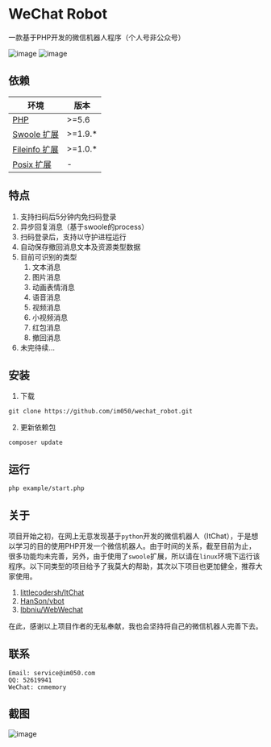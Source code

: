 # WeChat Robot
一款基于PHP开发的微信机器人程序（个人号非公众号）

![image](https://img.shields.io/badge/PHP-5.6-orange.svg?style=flat)
![image](https://img.shields.io/badge/license-MIT-green.svg?style=flat)

## 依赖

| 环境          | 版本           |
| ------------- | ------------- |
| [PHP](http://www.php.net)           | \>=5.6 | 
| [Swoole 扩展](http://www.swoole.com/)    | \>=1.9.*      |
| [Fileinfo 扩展](http://php.net/manual/en/book.fileinfo.php)  | \>=1.0.*      |
| [Posix 扩展](http://www.php.net/manual/en/book.posix.php)     | -             |

## 特点

1. 支持扫码后5分钟内免扫码登录
2. 异步回复消息（基于swoole的process）
3. 扫码登录后，支持以守护进程运行
4. 自动保存撤回消息文本及资源类型数据
5. 目前可识别的类型
    1. 文本消息
    2. 图片消息
    3. 动画表情消息
    4. 语音消息
    5. 视频消息
    6. 小视频消息
    7. 红包消息
    8. 撤回消息
5. 未完待续...

## 安装

1. 下载
```
git clone https://github.com/im050/wechat_robot.git
```
2. 更新依赖包
```
composer update
```

## 运行
```
php example/start.php
```

## 关于

项目开始之初，在网上无意发现基于`python`开发的微信机器人（ItChat），于是想以学习的目的使用PHP开发一个微信机器人。由于时间的关系，截至目前为止，很多功能均未完善，另外，由于使用了`swoole`扩展，所以请在`linux`环境下运行该程序。以下同类型的项目给予了我莫大的帮助，其次以下项目也更加健全，推荐大家使用。

1. [littlecodersh/ItChat](https://github.com/littlecodersh/ItChat) 
2. [HanSon/vbot](https://github.com/HanSon/vbot) 
3. [lbbniu/WebWechat](https://github.com/lbbniu/WebWechat) 

在此，感谢以上项目作者的无私奉献，我也会坚持将自己的微信机器人完善下去。

## 联系

    Email: service@im050.com
    QQ: 52619941
    WeChat: cnmemory

## 截图

 ![image](https://github.com/im050/wechat_robot/raw/master/screenshots/screenshot.png)